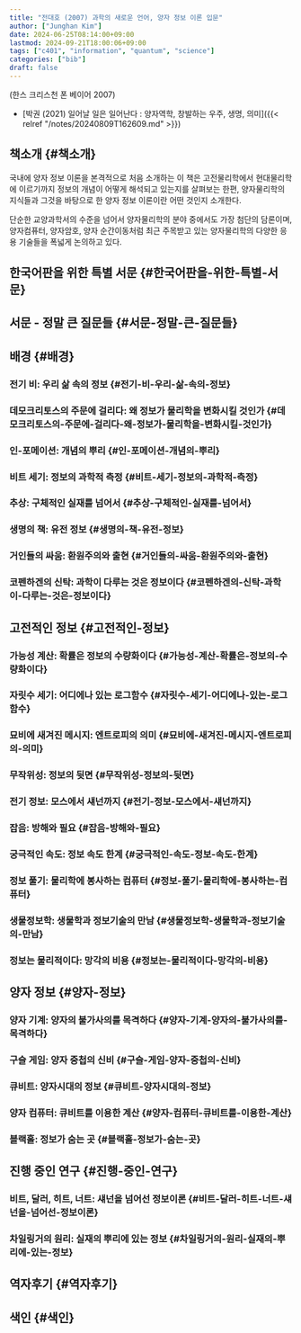 ```yaml
---
title: "전대호 (2007) 과학의 새로운 언어, 양자 정보 이론 입문"
author: ["Junghan Kim"]
date: 2024-06-25T08:14:00+09:00
lastmod: 2024-09-21T18:00:06+09:00
tags: ["c401", "information", "quantum", "science"]
categories: ["bib"]
draft: false
---
```


(한스 크리스천 폰 베이어 2007)

-   [박권 (2021) 일어날 일은 일어난다 : 양자역학, 창발하는 우주, 생명, 의미]({{< relref "/notes/20240809T162609.md" >}})


## 책소개 {#책소개}

국내에 양자 정보 이론을 본격적으로 처음 소개하는 이 책은 고전물리학에서 현대물리학에 이르기까지 정보의 개념이 어떻게 해석되고 있는지를 살펴보는 한편, 양자물리학의 지식들과 그것을 바탕으로 한 양자 정보 이론이란 어떤 것인지 소개한다.

단순한 교양과학서의 수준을 넘어서 양자물리학의 분야 중에서도 가장 첨단의 담론이며, 양자컴퓨터, 양자암호, 양자 순간이동처럼 최근 주목받고 있는 양자물리학의 다양한 응용 기술들을 폭넓게 논의하고 있다.


## 한국어판을 위한 특별 서문 {#한국어판을-위한-특별-서문}


## 서문 - 정말 큰 질문들 {#서문-정말-큰-질문들}


## 배경 {#배경}


### 전기 비: 우리 삶 속의 정보 {#전기-비-우리-삶-속의-정보}


### 데모크리토스의 주문에 걸리다: 왜 정보가 물리학을 변화시킬 것인가 {#데모크리토스의-주문에-걸리다-왜-정보가-물리학을-변화시킬-것인가}


### 인-포메이션: 개념의 뿌리 {#인-포메이션-개념의-뿌리}


### 비트 세기: 정보의 과학적 측정 {#비트-세기-정보의-과학적-측정}


### 추상: 구체적인 실재를 넘어서 {#추상-구체적인-실재를-넘어서}


### 생명의 책: 유전 정보 {#생명의-책-유전-정보}


### 거인들의 싸움: 환원주의와 출현 {#거인들의-싸움-환원주의와-출현}


### 코펜하겐의 신탁: 과학이 다루는 것은 정보이다 {#코펜하겐의-신탁-과학이-다루는-것은-정보이다}


## 고전적인 정보 {#고전적인-정보}


### 가능성 계산: 확률은 정보의 수량화이다 {#가능성-계산-확률은-정보의-수량화이다}


### 자릿수 세기: 어디에나 있는 로그함수 {#자릿수-세기-어디에나-있는-로그함수}


### 묘비에 새겨진 메시지: 엔트로피의 의미 {#묘비에-새겨진-메시지-엔트로피의-의미}


### 무작위성: 정보의 뒷면 {#무작위성-정보의-뒷면}


### 전기 정보: 모스에서 섀넌까지 {#전기-정보-모스에서-섀넌까지}


### 잡음: 방해와 필요 {#잡음-방해와-필요}


### 궁극적인 속도: 정보 속도 한계 {#궁극적인-속도-정보-속도-한계}


### 정보 풀기: 물리학에 봉사하는 컴퓨터 {#정보-풀기-물리학에-봉사하는-컴퓨터}


### 생물정보학: 생물학과 정보기술의 만남 {#생물정보학-생물학과-정보기술의-만남}


### 정보는 물리적이다: 망각의 비용 {#정보는-물리적이다-망각의-비용}


## 양자 정보 {#양자-정보}


### 양자 기계: 양자의 불가사의를 목격하다 {#양자-기계-양자의-불가사의를-목격하다}


### 구슬 게임: 양자 중첩의 신비 {#구슬-게임-양자-중첩의-신비}


### 큐비트: 양자시대의 정보 {#큐비트-양자시대의-정보}


### 양자 컴퓨터: 큐비트를 이용한 계산 {#양자-컴퓨터-큐비트를-이용한-계산}


### 블랙홀: 정보가 숨는 곳 {#블랙홀-정보가-숨는-곳}


## 진행 중인 연구 {#진행-중인-연구}


### 비트, 달러, 히트, 너트: 섀넌을 넘어선 정보이론 {#비트-달러-히트-너트-섀넌을-넘어선-정보이론}


### 차일링거의 원리: 실재의 뿌리에 있는 정보 {#차일링거의-원리-실재의-뿌리에-있는-정보}


## 역자후기 {#역자후기}


## 색인 {#색인}
